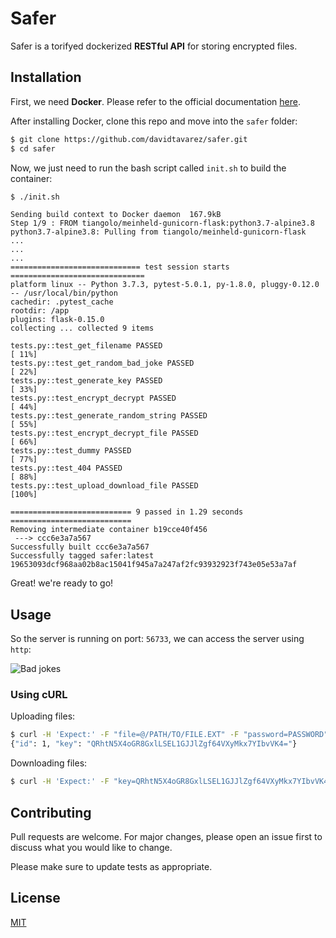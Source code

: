 # Safer

Safer is a torifyed dockerized **RESTful API** for storing encrypted files.

## Installation

First, we need **Docker**. Please refer to the official documentation [here](https://docs.docker.com/install/linux/docker-ce/debian/).

After installing Docker, clone this repo and move into the `safer` folder:

```bash
$ git clone https://github.com/davidtavarez/safer.git
$ cd safer
```

Now, we just need to run the bash script called `init.sh` to build the container:

```bash
$ ./init.sh
```
```
Sending build context to Docker daemon  167.9kB
Step 1/9 : FROM tiangolo/meinheld-gunicorn-flask:python3.7-alpine3.8
python3.7-alpine3.8: Pulling from tiangolo/meinheld-gunicorn-flask
...
...
...
============================= test session starts ==============================
platform linux -- Python 3.7.3, pytest-5.0.1, py-1.8.0, pluggy-0.12.0 -- /usr/local/bin/python
cachedir: .pytest_cache
rootdir: /app
plugins: flask-0.15.0
collecting ... collected 9 items

tests.py::test_get_filename PASSED                                       [ 11%]
tests.py::test_get_random_bad_joke PASSED                                [ 22%]
tests.py::test_generate_key PASSED                                       [ 33%]
tests.py::test_encrypt_decrypt PASSED                                    [ 44%]
tests.py::test_generate_random_string PASSED                             [ 55%]
tests.py::test_encrypt_decrypt_file PASSED                               [ 66%]
tests.py::test_dummy PASSED                                              [ 77%]
tests.py::test_404 PASSED                                                [ 88%]
tests.py::test_upload_download_file PASSED                               [100%]

=========================== 9 passed in 1.29 seconds ===========================
Removing intermediate container b19cce40f456
 ---> ccc6e3a7a567
Successfully built ccc6e3a7a567
Successfully tagged safer:latest
19653093dcf968aa02b8ac15041f945a7a247af2fc93932923f743e05e53a7af
```

Great! we're ready to go!

## Usage

So the server is running on port: `56733`, we can access the server using `http`:

![Bad jokes](https://raw.githubusercontent.com/davidtavarez/safer/master/screenshots/index.png)


### Using cURL

Uploading files:

```bash
$ curl -H 'Expect:' -F "file=@/PATH/TO/FILE.EXT" -F "password=PASSWORD" http://localhost:56733/file/upload
{"id": 1, "key": "QRhtN5X4oGR8GxlLSEL1GJJlZgf64VXyMkx7YIbvVK4="}
```

Downloading files:

```bash
$ curl -H 'Expect:' -F "key=QRhtN5X4oGR8GxlLSEL1GJJlZgf64VXyMkx7YIbvVK4\=" http://127.0.0.1:56733/file/download/1 > FILE.EXT   
```

## Contributing
Pull requests are welcome. For major changes, please open an issue first to discuss what you would like to change.

Please make sure to update tests as appropriate.

## License
[MIT](https://choosealicense.com/licenses/mit/)
